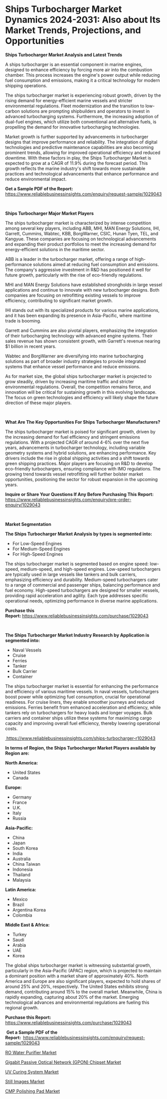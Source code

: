 <p><h1>Ships Turbocharger Market Dynamics 2024-2031: Also about Its Market Trends, Projections, and Opportunities</h1></p><p><strong>Ships Turbocharger Market Analysis and Latest Trends</strong></p>
<p><p>A ships turbocharger is an essential component in marine engines, designed to enhance efficiency by forcing more air into the combustion chamber. This process increases the engine's power output while reducing fuel consumption and emissions, making it a critical technology for modern shipping operations.</p><p>The ships turbocharger market is experiencing robust growth, driven by the rising demand for energy-efficient marine vessels and stricter environmental regulations. Fleet modernization and the transition to low-carbon solutions are prompting shipbuilders and operators to invest in advanced turbocharging systems. Furthermore, the increasing adoption of dual-fuel engines, which utilize both conventional and alternative fuels, is propelling the demand for innovative turbocharging technologies.</p><p>Market growth is further supported by advancements in turbocharger designs that improve performance and reliability. The integration of digital technologies and predictive maintenance capabilities are also becoming prominent trends, allowing for improved operational efficiency and reduced downtime. With these factors in play, the Ships Turbocharger Market is expected to grow at a CAGR of 11.9% during the forecast period. This growth reflects the marine industry's shift towards more sustainable practices and technological advancements that enhance performance and reduce environmental impact.</p></p>
<p><strong>Get a Sample PDF of the Report:&nbsp;</strong> <a href="https://www.reliablebusinessinsights.com/enquiry/request-sample/1029043">https://www.reliablebusinessinsights.com/enquiry/request-sample/1029043</a></p>
<p>&nbsp;</p>
<p><strong>Ships Turbocharger Major Market Players</strong></p>
<p><p>The ships turbocharger market is characterized by intense competition among several key players, including ABB, MHI, MAN Energy Solutions, IHI, Garrett, Cummins, Wabtec, KBB, BorgWarner, CSIC, Hunan Tyen, TEL, and Kangyue. These companies are focusing on technological advancements and expanding their product portfolios to meet the increasing demand for energy-efficient solutions in the maritime sector.</p><p>ABB is a leader in the turbocharger market, offering a range of high-performance solutions aimed at reducing fuel consumption and emissions. The company's aggressive investment in R&D has positioned it well for future growth, particularly with the rise of eco-friendly regulations.</p><p>MHI and MAN Energy Solutions have established strongholds in large vessel applications and continue to innovate with new turbocharger designs. Both companies are focusing on retrofitting existing vessels to improve efficiency, contributing to significant market growth.</p><p>IHI stands out with its specialized products for various marine applications, and it has been expanding its presence in Asia-Pacific, where maritime trade is booming.</p><p>Garrett and Cummins are also pivotal players, emphasizing the integration of their turbocharging technology with advanced engine systems. Their sales revenue has shown consistent growth, with Garrett's revenue nearing $1 billion in recent years.</p><p>Wabtec and BorgWarner are diversifying into marine turbocharging solutions as part of broader industry strategies to provide integrated systems that enhance vessel performance and reduce emissions.</p><p>As for market size, the global ships turbocharger market is projected to grow steadily, driven by increasing maritime traffic and stricter environmental regulations. Overall, the competition remains fierce, and innovation will be critical for sustaining growth in this evolving landscape. The focus on green technologies and efficiency will likely shape the future direction of these major players.</p></p>
<p>&nbsp;</p>
<p><strong>What Are The Key Opportunities For Ships Turbocharger Manufacturers?</strong></p>
<p><p>The ships turbocharger market is poised for significant growth, driven by the increasing demand for fuel efficiency and stringent emissions regulations. With a projected CAGR of around 4-6% over the next five years, advancements in turbocharger technology, including variable geometry systems and hybrid solutions, are enhancing performance. Key drivers include the rise in global shipping activities and a shift towards green shipping practices. Major players are focusing on R&D to develop eco-friendly turbochargers, ensuring compliance with IMO regulations. The growing trend towards vessel retrofitting will further bolster market opportunities, positioning the sector for robust expansion in the upcoming years.</p></p>
<p><strong>Inquire or Share Your Questions If Any Before Purchasing This Report:</strong> <a href="https://www.reliablebusinessinsights.com/enquiry/pre-order-enquiry/1029043">https://www.reliablebusinessinsights.com/enquiry/pre-order-enquiry/1029043</a></p>
<p>&nbsp;</p>
<p><strong>Market Segmentation</strong></p>
<p><strong>The Ships Turbocharger Market Analysis by types is segmented into:</strong></p>
<p><ul><li>For Low-Speed Engines</li><li>For Medium-Speed Engines</li><li>For High-Speed Engines</li></ul></p>
<p><p>The ships turbocharger market is segmented based on engine speed: low-speed, medium-speed, and high-speed engines. Low-speed turbochargers are typically used in large vessels like tankers and bulk carriers, emphasizing efficiency and durability. Medium-speed turbochargers cater to a range of commercial and passenger ships, balancing performance and fuel economy. High-speed turbochargers are designed for smaller vessels, providing rapid acceleration and agility. Each type addresses specific operational needs, optimizing performance in diverse marine applications.</p></p>
<p><strong>Purchase this Report:&nbsp;</strong><a href="https://www.reliablebusinessinsights.com/purchase/1029043">https://www.reliablebusinessinsights.com/purchase/1029043</a></p>
<p>&nbsp;</p>
<p><strong>The Ships Turbocharger Market Industry Research by Application is segmented into:</strong></p>
<p><ul><li>Naval Vessels</li><li>Cruise</li><li>Ferries</li><li>Tanker</li><li>Bulk Carrier</li><li>Container</li></ul></p>
<p><p>The ships turbocharger market is essential for enhancing the performance and efficiency of various maritime vessels. In naval vessels, turbochargers boost power while optimizing fuel consumption, crucial for operational readiness. For cruise liners, they enable smoother journeys and reduced emissions. Ferries benefit from enhanced acceleration and efficiency, while tankers rely on turbochargers for heavy loads and longer voyages. Bulk carriers and container ships utilize these systems for maximizing cargo capacity and improving overall fuel efficiency, thereby lowering operational costs.</p></p>
<p><a href="https://www.reliablebusinessinsights.com/ships-turbocharger-r1029043">&nbsp;https://www.reliablebusinessinsights.com/ships-turbocharger-r1029043</a></p>
<p><strong>In terms of Region, the Ships Turbocharger Market Players available by Region are:</strong></p>
<p>
    <p> <strong> North America: </strong>
        <ul>
            <li>United States</li>
            <li>Canada</li>
        </ul>
        </p> 
    <p> <strong> Europe: </strong>
        <ul>
            <li>Germany</li>
            <li>France</li>
            <li>U.K.</li>
            <li>Italy</li>
            <li>Russia</li>
        </ul>
        </p> 
    <p> <strong> Asia-Pacific: </strong>
        <ul>
            <li>China</li>
            <li>Japan</li>
            <li>South Korea</li>
            <li>India</li>
            <li>Australia</li>
            <li>China Taiwan</li>
            <li>Indonesia</li>
            <li>Thailand</li>
            <li>Malaysia</li>
        </ul>
        </p> 
    <p> <strong> Latin America: </strong>
        <ul>
            <li>Mexico</li>
            <li>Brazil</li>
            <li>Argentina Korea</li>
            <li>Colombia</li>
        </ul>
        </p> 
    <p> <strong> Middle East & Africa: </strong>
        <ul>
            <li>Turkey</li>
            <li>Saudi</li>
            <li>Arabia</li>
            <li>UAE</li>
            <li>Korea</li>
        </ul>
    </p>
    </p>
<p><p>The global ships turbocharger market is witnessing substantial growth, particularly in the Asia-Pacific (APAC) region, which is projected to maintain a dominant position with a market share of approximately 40%. North America and Europe are also significant players, expected to hold shares of around 25% and 20%, respectively. The United States exhibits strong demand, contributing around 15% to the overall market. Meanwhile, China is rapidly expanding, capturing about 20% of the market. Emerging technological advances and environmental regulations are fueling this regional growth.</p></p>
<p><strong>Purchase this Report: </strong><a href="https://www.reliablebusinessinsights.com/purchase/1029043">https://www.reliablebusinessinsights.com/purchase/1029043</a></p>
<p>&nbsp;<strong>Get a Sample PDF of the Report:&nbsp;&nbsp;</strong><a href="https://www.reliablebusinessinsights.com/enquiry/request-sample/1029043">https://www.reliablebusinessinsights.com/enquiry/request-sample/1029043</a></p>
<p><strong></strong></p>
<p><p><a href="https://www.linkedin.com/pulse/ro-water-purifier-industry-insights-report-analyzing-market-0ymrc?trackingId=ATrjXef%2BSv2He7FwMkaKVA%3D%3D">RO Water Purifier Market</a></p><p><a href="https://github.com/hrhzhypq19/Market-Research-Report-List-1/blob/main/gigabit-passive-optical-network-gpon-chipset-market.md">Gigabit Passive Optical Network (GPON) Chipset Market</a></p><p><a href="https://www.linkedin.com/pulse/uv-curing-system-market-size-share-analysis-growth-trends-q0mrc?trackingId=CMlSN5bcRa%2BFFpCwk3lJYg%3D%3D">UV Curing System Market</a></p><p><a href="https://www.linkedin.com/pulse/still-images-market-industry-trends-forecast-period-from-ejbnf?trackingId=dveDg64gQHubruZ%2Bcx5cuQ%3D%3D">Still Images Market</a></p><p><a href="https://github.com/angelajermaine/Market-Research-Report-List-5/blob/main/cmp-polishing-pad-market.md">CMP Polishing Pad Market</a></p></p>